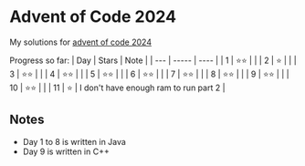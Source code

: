 # Advent of Code 2024
My solutions for [advent of code 2024](https://adventofcode.com/2024)

Progress so far:
| Day | Stars | Note |
| --- | ----- | ---- |
| 1 | ⭐️⭐️ | |
| 2 | ⭐️ | |
| 3 | ⭐️⭐️ | |
| 4 | ⭐️⭐️ | |
| 5 | ⭐️⭐️ | |
| 6 | ⭐️⭐️ | |
| 7 | ⭐️⭐️ | |
| 8 | ⭐️⭐️ | |
| 9 | ⭐️⭐️ | |
| 10 | ⭐️⭐️ | |
| 11 | ⭐️ | I don't have enough ram to run part 2 |

## Notes
- Day 1 to 8 is written in Java
- Day 9 is written in C++
